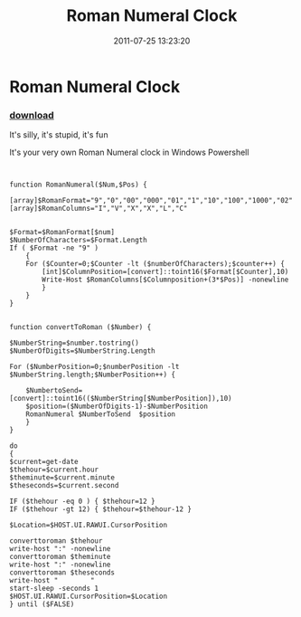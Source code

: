 ﻿---
pid:            2828
poster:         Sean Kearney
title:          Roman Numeral Clock
date:           2011-07-25 13:23:20
format:         posh
parent:         0
parent:         0

---

# Roman Numeral Clock

### [download](2828.ps1)

It's silly, it's stupid, it's fun

It's your very own Roman Numeral clock in Windows Powershell

```posh


function RomanNumeral($Num,$Pos) {

[array]$RomanFormat="9","0","00","000","01","1","10","100","1000","02"
[array]$RomanColumns="I","V","X","X","L","C"


$Format=$RomanFormat[$num]
$NumberOfCharacters=$Format.Length
If ( $Format -ne "9" )
    {
    For ($Counter=0;$Counter -lt ($numberOfCharacters);$counter++) {
        [int]$ColumnPosition=[convert]::toint16($Format[$Counter],10)
        Write-Host $RomanColumns[$Columnposition+(3*$Pos)] -nonewline
        }
    }
}


function convertToRoman ($Number) {

$NumberString=$number.tostring()
$NumberOfDigits=$NumberString.Length

For ($NumberPosition=0;$numberPosition -lt $NumberString.length;$NumberPosition++) {
    
	$NumbertoSend=[convert]::toint16(($NumberString[$NumberPosition]),10)
	$position=($NumberOfDigits-1)-$NumberPosition
    RomanNumeral $NumberToSend  $position
    }
}

do 
{
$current=get-date
$thehour=$current.hour
$theminute=$current.minute
$theseconds=$current.second

IF ($thehour -eq 0 ) { $thehour=12 }
IF ($thehour -gt 12) { $thehour=$thehour-12 }

$Location=$HOST.UI.RAWUI.CursorPosition

converttoroman $thehour
write-host ":" -nonewline
converttoroman $theminute
write-host ":" -nonewline
converttoroman $theseconds
write-host "        "
start-sleep -seconds 1
$HOST.UI.RAWUI.CursorPosition=$Location
} until ($FALSE)
```
